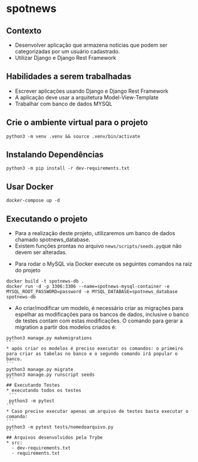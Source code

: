 # spotnews

## Contexto
- Desenvolver aplicação que armazena notícias que podem ser categorizadas por um usuário cadastrado.
- Utilizar Django e Django Rest Framework

## Habilidades a serem trabalhadas
- Escrever aplicações usando Django e Django Rest Framework
- A aplicação deve usar a arquitetura Model-View-Template
- Trabalhar com banco de dados MYSQL
## Crie o ambiente virtual para o projeto
```
python3 -m venv .venv && source .venv/bin/activate
```
## Instalando Dependências
```
python3 -m pip install -r dev-requirements.txt
```
## Usar Docker
```
docker-compose up -d
```
## Executando o projeto
- Para a realização deste projeto, utilizaremos um banco de dados chamado spotnews_database.
- Existem funções prontas no arquivo `news/scripts/seeds.py`que não devem ser alteradas.

* Para rodar o MySQL via Docker execute os seguintes comandos na raiz do projeto
```
docker build -t spotnews-db .
docker run -d -p 3306:3306 --name=spotnews-mysql-container -e MYSQL_ROOT_PASSWORD=password -e MYSQL_DATABASE=spotnews_database spotnews-db
```
* Ao criar/modificar um modelo, é necessário criar as migrações para espelhar as modificações para os bancos de dados, inclusive o banco de testes contam com estas modificações. O comando para gerar a migration a partir dos modelos criados é:
````
python3 manage.py makemigrations
```
* após criar os modelos é preciso executar os comandos: o primeiro para criar as tabelas no banco e o segundo comando irá popular o banco.
```
python3 manage.py migrate
python3 manage.py runscript seeds
```
## Executando Testes
* executando todos os testes
 ```
 python3 -m pytest
```
* Caso precise executar apenas um arquivo de testes basta executar o comando:
```
python3 -m pytest tests/nomedoarquivo.py
```
## Arquivos desenvolvidos pela Trybe
* src:
  - dev-requirements.txt
  - requirements.txt